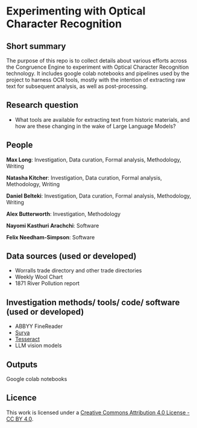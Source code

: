 # Experimenting with Optical Character Recognition 

## Short summary

The purpose of this repo is to collect details about various efforts across the Congruence Engine to experiment with Optical Character Recognition technology. It includes google colab notebooks and pipelines used by the project to harness OCR tools, mostly with the intention of extracting raw text for subsequent analysis, as well as post-processing. 

## Research question
- What tools are available for extracting text from historic materials, and how are these changing in the wake of Large Language Models?

## People 

**Max Long**: Investigation, Data curation, Formal analysis, Methodology, Writing
 
**Natasha Kitcher**: Investigation, Data curation, Formal analysis, Methodology, Writing

**Daniel Belteki**: Investigation, Data curation, Formal analysis, Methodology, Writing

**Alex Butterworth**: Investigation, Methodology

**Nayomi Kasthuri Arachchi**: Software

**Felix Needham-Simpson**: Software 



## Data sources (used or developed)
- Worralls trade directory and other trade directories
- Weekly Wool Chart
- 1871 River Pollution report


## Investigation methods/ tools/ code/ software (used or developed)
- ABBYY FineReader
- [Surya](https://github.com/VikParuchuri/surya)
- [Tesseract](https://github.com/tesseract-ocr/tesseract)
- LLM vision models



## Outputs  
Google colab notebooks



## Licence 
This work is licensed under a [Creative Commons Attribution 4.0 License - CC BY 4.0](https://creativecommons.org/licenses/by/4.0/).


